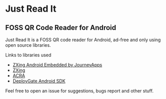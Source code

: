 # Just Read It
## FOSS QR Code Reader for Android

Just Read It is a FOSS QR code reader for Android, ad-free and only using open source libraries.

Links to libraries used
* [ZXing Android Embedded by JourneyApps](https://github.com/journeyapps/zxing-android-embedded)
* [ZXing](https://github.com/zxing/zxing)
* [ACRA](https://github.com/ACRA/acra)
* [DeployGate Android SDK](https://github.com/DeployGate/deploygate-android-sdk)

Feel free to open an issue for suggestions, bugs report and other stuff.
